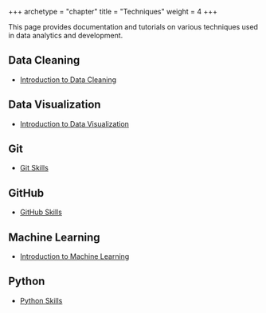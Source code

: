 +++
archetype = "chapter"
title = "Techniques"
weight = 4
+++


This page provides documentation and tutorials on various techniques 
used in data analytics and development.

## Data Cleaning

- [Introduction to Data Cleaning](data-cleaning)

## Data Visualization

- [Introduction to Data Visualization](data-visualization)

## Git

- [Git Skills](git)

## GitHub

- [GitHub Skills](github)

## Machine Learning

- [Introduction to Machine Learning](machine-learning)

## Python

- [Python Skills](python)
